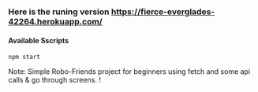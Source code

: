 ### Here is the runing version https://fierce-everglades-42264.herokuapp.com/
#### Available Sscripts


```npm start ```

Note: Simple Robo-Friends project for beginners using fetch and some api calls & go through screens. !
